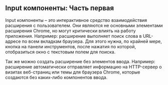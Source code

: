 ## Input компоненты: Часть первая

Input компоненты – это интерактивное средство взаимодействия расширения с пользователем. Они являются не основными элементами расширения Chrome, но могут критически влиять на работу приложения. Например: расширение выполняет поиск слова в URL-адресе по всем вкладкам браузера. Для этого нужна, по крайней мере, кнопка на панели инструментов, после нажатия по которой, отобразиться окно с текстовым полем для поиска.

Так же можно создать расширение без элементов ввода. Например: расширение автоматически отправляет информацию на HTTP-сервер о визитах веб-страниц или темы для браузера Chrome, которые создаются без каких-либо компонентов ввода.

